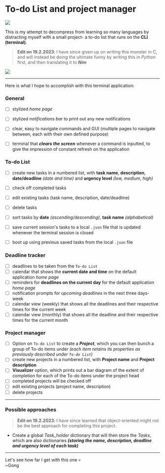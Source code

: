 # To-do List and project manager

![](https://i.kym-cdn.com/entries/icons/mobile/000/026/489/crying.jpg)

This is my attempt to decompress from learning so many languages by distracting myself with a small project- a to-do list that runs on the **CLI (terminal)**.    

> **Edit on 19.2.2023**: I have since given up on writing this monster in C, and will instead be doing the ultimate funny by writing this in *Python* first, and then translating it to ***Nim***

![](https://img.devrant.com/devrant/rant/r_714509_DhE7P.jpg)

----------

Here is what I hope to accomplish with this terminal application:

### General

- [ ] stylized *home page* 
- [ ] stylized *notifications bar* to print out any new notifications
- [ ] clear, easy to navigate commands and GUI (multiple pages to navigate between, each with their own defined purpose)
- [ ] terminal that ***clears the screen*** whenever a command is inputted, to give the impression of constant refresh on the application


### To-do List

- [ ] create new tasks in a numbered list, with **task name**, **description**, **date/deadline** *(date and time)* and **urgency level** *(low, medium, high)*
- [ ] check off completed tasks
- [ ] edit existing tasks (task name, description, date/deadline)
- [ ] delete tasks
- [ ] sort tasks by **date** *(ascending/descending)*, **task name** *(alphabetical)*
- [ ] save current session's tasks to a local `.json` file that is updated whenever the terminal session is closed
- [ ] boot up using previous saved tasks from the local `.json` file


### Deadline tracker 

- [ ] deadlines to be taken from the `To-do List`
- [ ] calendar that shows the **current date and time** on the default application *home page*
- [ ] reminders for **deadlines on the current day** for the default application *home page*
- [ ] notification prompts for *upcoming deadlines* in the next three days-week
- [ ] calendar view (weekly) that shows all the deadlines and their respective times for the current week
- [ ] calendar view (monthly) that shows all the deadline and their respective times for the current month

### Project manager

- [ ] Option on `To-do List` to create a ***Project***, which you can then bunch a group of To-do items under *(each item retains its properties as previously described under `To-do List`)*
- [ ] create new projects in a numbered list, with **Project name** and **Project description**
- [ ] **Visualizer** option, which prints out a bar diagram of the extent of completion for each of the To-do items under the project head 
- [ ] completed projects will be checked off
- [ ] edit existing projects (project name, description)
- [ ] delete projects

----------

### Possible approaches

> **Edit on 19.2.2023**: I have since learned that object-oriented might not be the best approach for completing this project.

* Create a global *Task_holder* dictionary that will then store the *Tasks*, which are also dictionaries ***(storing the name, description, deadline and urgency level of each task)***

----------

Let's see how far I get with this one 💀  
~Gong
